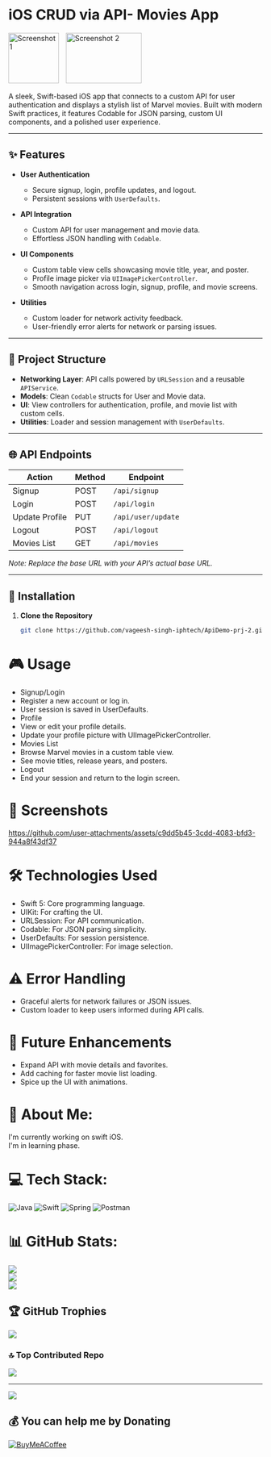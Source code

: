 # iOS CRUD via API- Movies App

<img src="https://github.com/user-attachments/assets/4dd43ec4-9e48-476e-a175-03453b908047" width="100" height="100" alt="Screenshot 1" style="margin-right: 10px;" /> 
<img src="https://github.com/user-attachments/assets/3615d89e-4499-4210-a283-d07380e2230a" width="150" height="100" alt="Screenshot 2" />

A sleek, Swift-based iOS app that connects to a custom API for user authentication and displays a stylish list of Marvel movies. Built with modern Swift practices, it features Codable for JSON parsing, custom UI components, and a polished user experience.

---

## ✨ Features

- **User Authentication**  
  - Secure signup, login, profile updates, and logout.  
  - Persistent sessions with `UserDefaults`.

- **API Integration**  
  - Custom API for user management and movie data.  
  - Effortless JSON handling with `Codable`.

- **UI Components**  
  - Custom table view cells showcasing movie title, year, and poster.  
  - Profile image picker via `UIImagePickerController`.  
  - Smooth navigation across login, signup, profile, and movie screens.

- **Utilities**  
  - Custom loader for network activity feedback.  
  - User-friendly error alerts for network or parsing issues.

---

## 📂 Project Structure

- **Networking Layer**: API calls powered by `URLSession` and a reusable `APIService`.  
- **Models**: Clean `Codable` structs for User and Movie data.  
- **UI**: View controllers for authentication, profile, and movie list with custom cells.  
- **Utilities**: Loader and session management with `UserDefaults`.

---

## 🌐 API Endpoints

| Action          | Method | Endpoint            |
|-----------------|--------|---------------------|
| Signup          | POST   | `/api/signup`       |
| Login           | POST   | `/api/login`        |
| Update Profile  | PUT    | `/api/user/update`  |
| Logout          | POST   | `/api/logout`       |
| Movies List     | GET    | `/api/movies`       |

*Note: Replace the base URL with your API’s actual base URL.*

---

## 🚀 Installation

1. **Clone the Repository**  
   ```bash
   git clone https://github.com/vageesh-singh-iphtech/ApiDemo-prj-2.git

# 🎮 Usage
- Signup/Login
- Register a new account or log in.
- User session is saved in UserDefaults.
- Profile
- View or edit your profile details.
- Update your profile picture with UIImagePickerController.
- Movies List
- Browse Marvel movies in a custom table view.
- See movie titles, release years, and posters.
- Logout
- End your session and return to the login screen.
# 📸 Screenshots
https://github.com/user-attachments/assets/c9dd5b45-3cdd-4083-bfd3-944a8f43df37


# 🛠️ Technologies Used
- Swift 5: Core programming language.
- UIKit: For crafting the UI.
- URLSession: For API communication.
- Codable: For JSON parsing simplicity.
- UserDefaults: For session persistence.
- UIImagePickerController: For image selection.
# ⚠️ Error Handling
- Graceful alerts for network failures or JSON issues.
- Custom loader to keep users informed during API calls.
# 🔮 Future Enhancements
- Expand API with movie details and favorites.
- Add caching for faster movie list loading.
- Spice up the UI with animations.

# 💫 About Me:
I'm currently working on swift iOS.<br>I'm in learning phase.<br>


# 💻 Tech Stack:
![Java](https://img.shields.io/badge/java-%23ED8B00.svg?style=for-the-badge&logo=openjdk&logoColor=white) ![Swift](https://img.shields.io/badge/swift-F54A2A?style=for-the-badge&logo=swift&logoColor=white) ![Spring](https://img.shields.io/badge/spring-%236DB33F.svg?style=for-the-badge&logo=spring&logoColor=white) ![Postman](https://img.shields.io/badge/Postman-FF6C37?style=for-the-badge&logo=postman&logoColor=white)
# 📊 GitHub Stats:
![](https://github-readme-stats.vercel.app/api?username=vageesh-singh-iphtech&theme=dark&hide_border=false&include_all_commits=true&count_private=false)<br/>
![](https://nirzak-streak-stats.vercel.app/?user=vageesh-singh-iphtech&theme=dark&hide_border=false)<br/>
![](https://github-readme-stats.vercel.app/api/top-langs/?username=vageesh-singh-iphtech&theme=dark&hide_border=false&include_all_commits=true&count_private=false&layout=compact)

## 🏆 GitHub Trophies
![](https://github-profile-trophy.vercel.app/?username=vageesh-singh-iphtech&theme=shadow_green&no-frame=false&no-bg=true&margin-w=4)

### 🔝 Top Contributed Repo
![](https://github-contributor-stats.vercel.app/api?username=vageesh-singh-iphtech&limit=5&theme=dark&combine_all_yearly_contributions=true)

---
[![](https://visitcount.itsvg.in/api?id=vageesh-singh-iphtech&icon=0&color=0)](https://visitcount.itsvg.in)

  ## 💰 You can help me by Donating
  [![BuyMeACoffee](https://img.shields.io/badge/Buy%20Me%20a%20Coffee-ffdd00?style=for-the-badge&logo=buy-me-a-coffee&logoColor=black)](https://buymeacoffee.com/vageesh-singh-iphtech) 

  
<!-- Proudly created with GPRM ( https://gprm.itsvg.in ) -->
